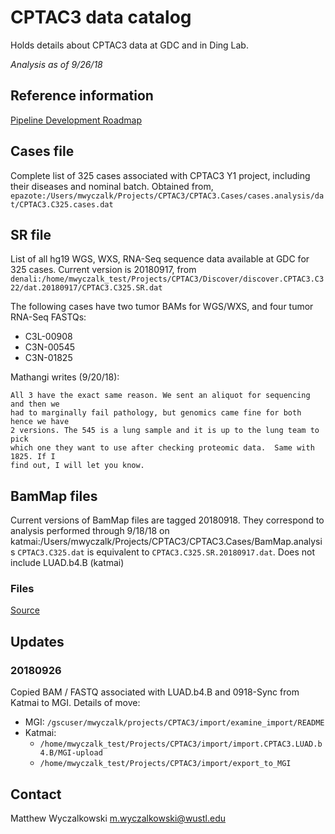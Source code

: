 # CPTAC3 data catalog

Holds details about CPTAC3 data at GDC and in Ding Lab.

*Analysis as of 9/26/18*

## Reference information

[Pipeline Development Roadmap](https://docs.google.com/spreadsheets/d/1Q0GdJpyqJAJBAwk7VkI0Jbqtyldnm4qRjwLjxgLLxRE/edit?usp=drive_web&ouid=101417742046588217932)

## Cases file

Complete list of 325 cases associated with CPTAC3 Y1 project, including their diseases and nominal batch.
Obtained from,
`epazote:/Users/mwyczalk/Projects/CPTAC3/CPTAC3.Cases/cases.analysis/dat/CPTAC3.C325.cases.dat`

## SR file

List of all hg19 WGS, WXS, RNA-Seq sequence data available at GDC for 325 cases.  Current version 
is 20180917, from
`denali:/home/mwyczalk_test/Projects/CPTAC3/Discover/discover.CPTAC3.C322/dat.20180917/CPTAC3.C325.SR.dat`

The following cases have two tumor BAMs for WGS/WXS, and four tumor RNA-Seq FASTQs:
* C3L-00908
* C3N-00545
* C3N-01825

Mathangi writes (9/20/18):
```
All 3 have the exact same reason. We sent an aliquot for sequencing and then we
had to marginally fail pathology, but genomics came fine for both hence we have
2 versions. The 545 is a lung sample and it is up to the lung team to pick
which one they want to use after checking proteomic data.  Same with 1825. If I
find out, I will let you know.
```

## BamMap files

Current versions of BamMap files are tagged 20180918.  They correspond to analysis performed through
9/18/18 on katmai:/Users/mwyczalk/Projects/CPTAC3/CPTAC3.Cases/BamMap.analysis
`CPTAC3.C325.dat` is equivalent to `CPTAC3.C325.SR.20180917.dat`.  Does not include LUAD.b4.B (katmai)

### Files
[Source](https://docs.google.com/spreadsheets/d/1Q0GdJpyqJAJBAwk7VkI0Jbqtyldnm4qRjwLjxgLLxRE/edit#gid=1679748692)

## Updates

### 20180926

Copied BAM / FASTQ associated with LUAD.b4.B and 0918-Sync from Katmai to MGI.  Details of move:

* MGI: `/gscuser/mwyczalk/projects/CPTAC3/import/examine_import/README`
* Katmai:
    * `/home/mwyczalk_test/Projects/CPTAC3/import/import.CPTAC3.LUAD.b4.B/MGI-upload`
    * `/home/mwyczalk_test/Projects/CPTAC3/import/export_to_MGI` 

## Contact

Matthew Wyczalkowski <m.wyczalkowski@wustl.edu>
